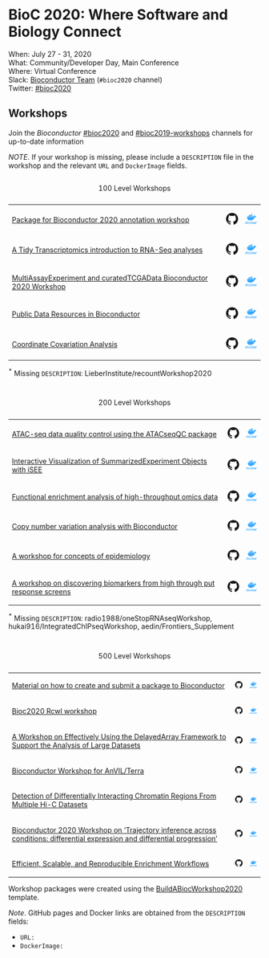 
# BioC 2020: Where Software and Biology Connect

When: July 27 - 31, 2020<br />
What: Community/Developer Day, Main Conference<br />
Where: Virtual Conference<br />
Slack: [Bioconductor Team][] (`#bioc2020` channel)<br />
Twitter: [#bioc2020][tweet]<br />

[tweet]: https://twitter.com/hashtag/bioc2020?f=tweets
[Simmons University and Harvard Medical School]: ./travel-accommodations
[Bioconductor Team]: https://bioc-community.herokuapp.com/

## Workshops

Join the *Bioconductor*
[\#bioc2020](https://community-bioc.slack.com/archives/CLAEUFVAA) and
[\#bioc2019-workshops](https://community-bioc.slack.com/archives/CJDMYKG2U)
channels for up-to-date information

*NOTE*. If your workshop is missing, please include a `DESCRIPTION` file
in the workshop and the relevant `URL` and `DockerImage` fields.

<table class="table table-hover table-striped table-responsive" style="width: auto !important; margin-left: auto; margin-right: auto;">

<caption>

100 Level Workshops

</caption>

<tbody>

<tr>

<td style="text-align:left;">

[Package for Bioconductor 2020 annotation
workshop](https://jmacdon.github.io/Bioc2020Anno/)

</td>

<td style="text-align:left;">

[![GH](images/GitHub-Mark-32px.png)](https://github.com/jmacdon/Bioc2020Anno)

</td>

<td style="text-align:left;">

[![Docker](images/docker_icon.png)](https://hub.docker.com/repository/docker/jmacdon/bioc2020anno)

</td>

</tr>

<tr>

<td style="text-align:left;">

[A Tidy Transcriptomics introduction to RNA-Seq
analyses](https://stemangiola.github.io/bioc_2020_tidytranscriptomics/)

</td>

<td style="text-align:left;">

[![GH](images/GitHub-Mark-32px.png)](https://github.com/stemangiola/bioc_2020_tidytranscriptomics)

</td>

<td style="text-align:left;">

[![Docker](images/docker_icon.png)](https://hub.docker.com/repository/docker/stemangiola/bioc_2020_tidytranscriptomics)

</td>

</tr>

<tr>

<td style="text-align:left;">

[MultiAssayExperiment and curatedTCGAData Bioconductor 2020
Workshop](https://waldronlab.github.io/MultiAssayWorkshop/)

</td>

<td style="text-align:left;">

[![GH](images/GitHub-Mark-32px.png)](https://github.com/waldronlab/MultiAssayWorkshop)

</td>

<td style="text-align:left;">

[![Docker](images/docker_icon.png)](https://hub.docker.com/repository/docker/mr148/multiassayworkshop)

</td>

</tr>

<tr>

<td style="text-align:left;">

[Public Data Resources in Bioconductor](NA)

</td>

<td style="text-align:left;">

[![GH](images/GitHub-Mark-32px.png)](https://github.com/waldronlab/PublicDataResources)

</td>

<td style="text-align:left;">

[![Docker](images/docker_icon.png)](https://hub.docker.com/repository/docker/NA)

</td>

</tr>

<tr>

<td style="text-align:left;">

[Coordinate Covariation
Analysis](http://databio.org/cocoa_workshop_bioc2020/)

</td>

<td style="text-align:left;">

[![GH](images/GitHub-Mark-32px.png)](https://github.com/databio/cocoa_workshop_bioc2020)

</td>

<td style="text-align:left;">

[![Docker](images/docker_icon.png)](https://hub.docker.com/repository/docker/databio/cocoa_workshop_bioc2020)

</td>

</tr>

</tbody>

<tfoot>

<tr>

<td style="padding: 0; border: 0;" colspan="100%">

<sup>\*</sup> Missing `DESCRIPTION`: LieberInstitute/recountWorkshop2020

</td>

</tr>

</tfoot>

</table>

<table class="table table-hover table-striped table-responsive" style="width: auto !important; margin-left: auto; margin-right: auto;">

<caption>

200 Level Workshops

</caption>

<tbody>

<tr>

<td style="text-align:left;">

[ATAC-seq data quality control using the ATACseqQC package](NA)

</td>

<td style="text-align:left;">

[![GH](images/GitHub-Mark-32px.png)](https://github.com/haibol2016/ATACseqQCWorkshop)

</td>

<td style="text-align:left;">

[![Docker](images/docker_icon.png)](https://hub.docker.com/repository/docker/NA)

</td>

</tr>

<tr>

<td style="text-align:left;">

[Interactive Visualization of SummarizedExperiment Objects with
iSEE](https://github.com/iSEE/iSEEWorkshop2020,%20https://iSEE.github.io/iSEEWorkshop2020)

</td>

<td style="text-align:left;">

[![GH](images/GitHub-Mark-32px.png)](https://github.com/iSEE/iSEEWorkshop2020)

</td>

<td style="text-align:left;">

[![Docker](images/docker_icon.png)](https://hub.docker.com/repository/docker/iseedevelopers/iseeworkshop2020)

</td>

</tr>

<tr>

<td style="text-align:left;">

[Functional enrichment analysis of high-throughput omics
data](https://waldronlab.github.io/enrichOmics/)

</td>

<td style="text-align:left;">

[![GH](images/GitHub-Mark-32px.png)](https://github.com/waldronlab/enrichOmics)

</td>

<td style="text-align:left;">

[![Docker](images/docker_icon.png)](https://hub.docker.com/repository/docker/ludwigg/enrichomics)

</td>

</tr>

<tr>

<td style="text-align:left;">

[Copy number variation analysis with
Bioconductor](https://waldronlab.github.io/CNVWorkshop)

</td>

<td style="text-align:left;">

[![GH](images/GitHub-Mark-32px.png)](https://github.com/waldronlab/CNVWorkshop)

</td>

<td style="text-align:left;">

[![Docker](images/docker_icon.png)](https://hub.docker.com/repository/docker/ludwigg/cnvworkshop)

</td>

</tr>

<tr>

<td style="text-align:left;">

[A workshop for concepts of epidemiology](NA)

</td>

<td style="text-align:left;">

[![GH](images/GitHub-Mark-32px.png)](https://github.com/cmirzayi/epiforbioworkshop)

</td>

<td style="text-align:left;">

[![Docker](images/docker_icon.png)](https://hub.docker.com/repository/docker/NA)

</td>

</tr>

<tr>

<td style="text-align:left;">

[A workshop on discovering biomarkers from high through put response
screens](https://bhklab.github.io/BiocWorkshop2020)

</td>

<td style="text-align:left;">

[![GH](images/GitHub-Mark-32px.png)](https://github.com/bhklab/bioc2020workshop)

</td>

<td style="text-align:left;">

[![Docker](images/docker_icon.png)](https://hub.docker.com/repository/docker/bhklab/GxBioc2020Workshop)

</td>

</tr>

</tbody>

<tfoot>

<tr>

<td style="padding: 0; border: 0;" colspan="100%">

<sup>\*</sup> Missing `DESCRIPTION`: radio1988/oneStopRNAseqWorkshop,
hukai916/IntegratedChIPseqWorkshop, aedin/Frontiers\_Supplement

</td>

</tr>

</tfoot>

</table>

<table class="table table-hover table-striped table-responsive" style="width: auto !important; margin-left: auto; margin-right: auto;">

<caption>

500 Level Workshops

</caption>

<tbody>

<tr>

<td style="text-align:left;">

[Material on how to create and submit a package to Bioconductor](NA)

</td>

<td style="text-align:left;">

[![GH](images/GitHub-Mark-32px.png)](https://github.com/Kayla-Morrell/CreateAPackage)

</td>

<td style="text-align:left;">

[![Docker](images/docker_icon.png)](https://hub.docker.com/repository/docker/NA)

</td>

</tr>

<tr>

<td style="text-align:left;">

[Bioc2020 Rcwl workshop](NA)

</td>

<td style="text-align:left;">

[![GH](images/GitHub-Mark-32px.png)](https://github.com/Liubuntu/Bioc2020RCWL)

</td>

<td style="text-align:left;">

[![Docker](images/docker_icon.png)](https://hub.docker.com/repository/docker/NA)

</td>

</tr>

<tr>

<td style="text-align:left;">

[A Workshop on Effectively Using the DelayedArray Framework to Support
the Analysis of Large Datasets](NA)

</td>

<td style="text-align:left;">

[![GH](images/GitHub-Mark-32px.png)](https://github.com/PeteHaitch/BioC2020_DelayedArray_workshop)

</td>

<td style="text-align:left;">

[![Docker](images/docker_icon.png)](https://hub.docker.com/repository/docker/PeteHaitch/BioC2020_DelayedArray_workshop)

</td>

</tr>

<tr>

<td style="text-align:left;">

[Bioconductor Workshop for
AnVIL/Terra](https://waldronlab.github.io/AnVILWorkshop/)

</td>

<td style="text-align:left;">

[![GH](images/GitHub-Mark-32px.png)](https://github.com/waldronlab/AnVILWorkshop)

</td>

<td style="text-align:left;">

[![Docker](images/docker_icon.png)](https://hub.docker.com/repository/docker/shbrief/AnVILWorkshop)

</td>

</tr>

<tr>

<td style="text-align:left;">

[Detection of Differentially Interacting Chromatin Regions From Multiple
Hi-C Datasets](https://mdozmorov.github.io/HiCcompareWorkshop/)

</td>

<td style="text-align:left;">

[![GH](images/GitHub-Mark-32px.png)](https://github.com/mdozmorov/HiCcompareWorkshop)

</td>

<td style="text-align:left;">

[![Docker](images/docker_icon.png)](https://hub.docker.com/repository/docker/mdozmorov/hiccompareworkshop)

</td>

</tr>

<tr>

<td style="text-align:left;">

[Bioconductor 2020 Workshop on ‘Trajectory inference across conditions:
differential expression and differential progression’](NA)

</td>

<td style="text-align:left;">

[![GH](images/GitHub-Mark-32px.png)](https://github.com/kstreet13/bioc2020trajectories)

</td>

<td style="text-align:left;">

[![Docker](images/docker_icon.png)](https://hub.docker.com/repository/docker/NA)

</td>

</tr>

<tr>

<td style="text-align:left;">

[Efficient, Scalable, and Reproducible Enrichment
Workflows](https://montilab.github.io/hypeR-workshop/)

</td>

<td style="text-align:left;">

[![GH](images/GitHub-Mark-32px.png)](https://github.com/montilab/hypeR-workshop)

</td>

<td style="text-align:left;">

[![Docker](images/docker_icon.png)](https://hub.docker.com/repository/docker/montilab/hypeR-workshop)

</td>

</tr>

</tbody>

</table>

Workshop packages were created using the
[BuildABiocWorkshop2020](https://github.com/seandavi/BuildABiocWorkshop2020)
template.

*Note*. GitHub pages and Docker links are obtained from the
`DESCRIPTION` fields:

  - `URL:`
  - `DockerImage:`
